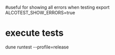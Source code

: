 #useful for showing all errors when testing
export ALCOTEST_SHOW_ERRORS=true

# execute tests
dune runtest --profile=release
